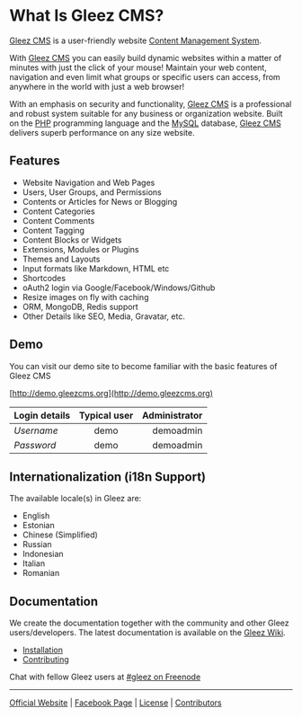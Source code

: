 # What Is Gleez CMS?

[Gleez CMS](http://gleezcms.org) is a user-friendly website [Content Management System](http://en.wikipedia.org/wiki/CMS).

With [Gleez CMS](http://gleezcms.org) you can easily build dynamic websites within a matter of minutes with just the click of your mouse! Maintain your web content, navigation and even limit what groups or specific users can access, from anywhere in the world with just a web browser!

With an emphasis on security and functionality, [Gleez CMS](http://gleezcms.org) is a professional and robust system suitable for any business or organization website. Built on the [PHP](http://php.net) programming language and the [MySQL](http://www.mysql.com) database, [Gleez CMS](http://gleezcms.org) delivers superb performance on any size website.

## Features

* Website Navigation and Web Pages
* Users, User Groups, and Permissions
* Contents or Articles for News or Blogging
* Content Categories
* Content Comments
* Content Tagging
* Content Blocks or Widgets
* Extensions, Modules or Plugins
* Themes and Layouts
* Input formats like Markdown, HTML etc
* Shortcodes
* oAuth2 login via Google/Facebook/Windows/Github
* Resize images on fly with caching
* ORM, MongoDB, Redis support
* Other Details like SEO, Media, Gravatar, etc.

## Demo

You can visit our demo site to become familiar with the basic features of Gleez CMS

[http://demo.gleezcms.org](http://demo.gleezcms.org)

| Login details | Typical user | Administrator |
| ------------- |:------------:| -------------:|
| *Username*    | demo         | demoadmin     |
| *Password*    | demo         | demoadmin     |

## Internationalization (i18n Support)

The available locale(s) in Gleez are:

+ English
+ Estonian
+ Chinese (Simplified)
+ Russian
+ Indonesian
+ Italian
+ Romanian

## Documentation

We create the documentation together with the community and other Gleez users/developers.
The latest documentation is available on the [Gleez Wiki](https://github.com/gleez/cms/wiki).

* [Installation](https://github.com/gleez/cms/wiki/Installation)
* [Contributing](https://github.com/gleez/cms/wiki/Contributing)

Chat with fellow Gleez users at [#gleez on Freenode](http://webchat.freenode.net/?channels=gleez)


***

[Official Website](http://gleezcms.org) | [Facebook Page](https://www.facebook.com/gleezcms) | [License](https://github.com/gleez/cms/wiki/License) | [Contributors](https://github.com/gleez/cms/wiki/Contributors)
